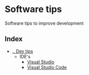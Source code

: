 # Software tips
Software tips to improve development


## Index
- [.. Dev tips](../README.md)
  - IDE's
    - [Visual Studio](./IDEs/VisualStudio.md)
    - [Visual Studio Code](./IDEs/VisualStudioCode.md)